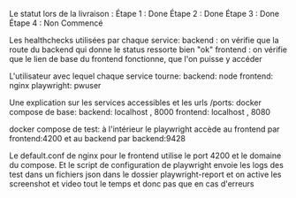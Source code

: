 Le statut lors de la livraison :
Étape 1 : Done
Étape 2 : Done
Étape 3 : Done
Étape 4 : Non Commencé

Les healthchecks utilisées par chaque service:
backend : on vérifie que la route du backend qui donne le status ressorte bien "ok"
frontend : on vérifie que le lien de base du frontend fonctionne, que l'on puisse y accéder 

L'utilisateur avec lequel chaque service tourne:
backend: node
frontend: nginx
playwright: pwuser

Une explication sur les services accessibles et les urls /ports:
docker compose de base:
backend: localhost , 8000
frontend: localhost , 8080

docker compose de test:
à l'intérieur le playwright accède au frontend par frontend:4200
et au backend par backend:9428

Le default.conf de nginx pour le frontend utilise le port 4200 
et le domaine du compose.
Et le script de configuration de playwright envoie les logs des test dans un fichiers json
dans le dossier playwright-report et on active les screenshot et video tout le temps et donc pas que en cas d'erreurs


